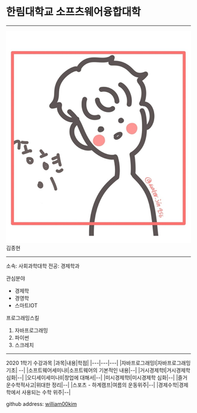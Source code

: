 # 한림대학교 소프츠웨어융합대학
---
![이력서사진](kjh.jpg)
김종현

---

소속: 사회과학대학
전공: 경제학과

관심분야
* 경제학
* 경영학
* 스마트IOT

프로그래밍스킬
1. 자바프로그래밍
2. 파이썬
3. 스크레치


--------------
2020 1학기 수강과목
|과목|내용|학점|
|---|---|---|
|자바프로그래밍I|자바프로그래밍 기초| --|
|소프트웨어세미나I|소프트웨어의 기본적인 내용|--|
|거시경제학I|거시경제학 심화|--|
|오디세이세미나II|창업에 대해서|--|
|미시경제학I|미시경제학 심화|--|
|즐거운수학적사고|위대한 정리|--|
|스포츠 - 하계캠프|여름의 운동위주|--|
|경제수학|경제학에서 사용되는 수학 위주|--|


github address: [william00kim][github]

[github]: http://github.com/william00kim
